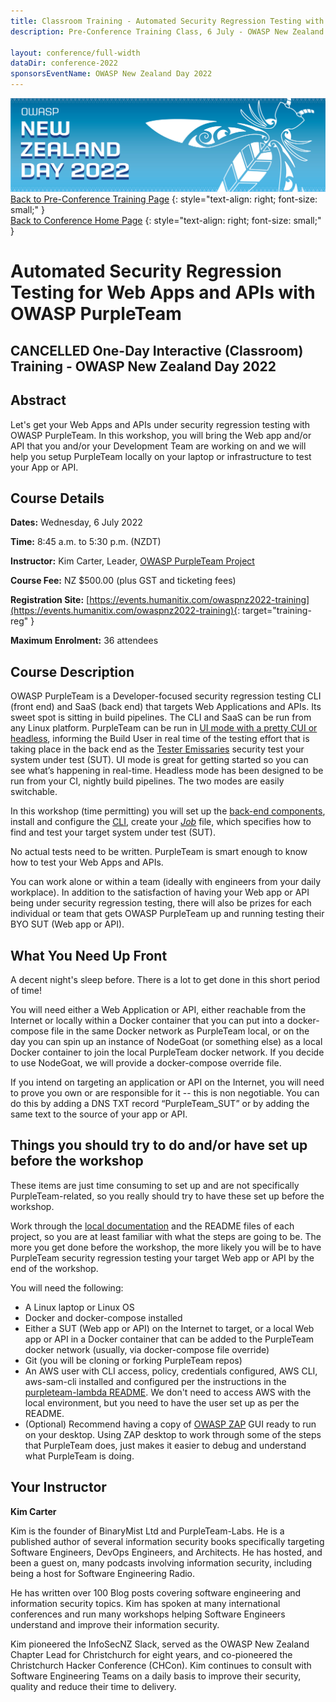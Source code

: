 ```yaml
---
title: Classroom Training - Automated Security Regression Testing with OWASP PurpleTeam
description: Pre-Conference Training Class, 6 July - OWASP New Zealand Day 2022 

layout: conference/full-width
dataDir: conference-2022
sponsorsEventName: OWASP New Zealand Day 2022
---
```


[![Web Banner](/assets/images/2022_Banner_Graphic.jpg)](/conference/)   
[Back to Pre-Conference Training Page](training.md)
{: style="text-align: right; font-size: small;" }   
[Back to Conference Home Page](index.md)
{: style="text-align: right; font-size: small;" }   

# Automated Security Regression Testing for Web Apps and APIs with OWASP PurpleTeam

## CANCELLED One-Day Interactive (Classroom) Training - OWASP New Zealand Day 2022

## Abstract

Let's get your Web Apps and APIs under security regression testing with OWASP PurpleTeam. In this workshop, you will bring the Web app and/or API that you and/or your Development Team are working on and we will help you setup PurpleTeam locally on your laptop or infrastructure to test your App or API.

## Course Details 

**Dates:** Wednesday, 6 July 2022

**Time:** 8:45 a.m. to 5:30 p.m. (NZDT)

**Instructor:** Kim Carter, Leader, [OWASP PurpleTeam Project](https://owasp.org/www-project-purpleteam/)   

**Course Fee:** NZ $500.00 (plus GST and ticketing fees)

**Registration Site:** [https://events.humanitix.com/owaspnz2022-training](https://events.humanitix.com/owaspnz2022-training){: target="training-reg" }

**Maximum Enrolment:** 36 attendees

## Course Description

OWASP PurpleTeam is a Developer-focused security regression testing CLI (front end) and SaaS (back end) that targets Web 
Applications and APIs. Its sweet spot is sitting in build pipelines. The CLI and SaaS can be run from any Linux platform. 
PurpleTeam can be run in [UI mode with a pretty CUI or headless](https://github.com/purpleteam-labs/purpleteam#ui), informing 
the Build User in real time of the testing effort that is taking place in the back end as the 
[Tester Emissaries](https://purpleteam-labs.com/doc/definitions/) security test your system under test (SUT). 
UI mode is great for getting started so you can see what’s happening in real-time. Headless mode has been designed to be 
run from your CI, nightly build pipelines. The two modes are easily switchable.

In this workshop (time permitting) you will set up the [back-end components](https://purpleteam-labs.com/doc/local/set-up/#purpleteam-local-architecture), 
install and configure the [CLI](https://github.com/purpleteam-labs/purpleteam), create your *[Job](https://purpleteam-labs.com/doc/jobfile/)* file, 
which specifies how to find and test your target system under test (SUT).

No actual tests need to be written. PurpleTeam is smart enough to know how to test your Web Apps and APIs.

You can work alone or within a team (ideally with engineers from your daily workplace). In addition to the 
satisfaction of having your Web app or API being under security regression testing, there will also be prizes for 
each individual or team that gets OWASP PurpleTeam up and running testing their BYO SUT (Web app or API).

## What You Need Up Front

A decent night's sleep before. There is a lot to get done in this short period of time!

You will need either a Web Application or API, either reachable from the Internet or locally within a Docker container 
that you can put into a docker-compose file in the same Docker network as PurpleTeam local, or on the day you can spin 
up an instance of NodeGoat (or something else) as a local Docker container to join the local PurpleTeam docker network. 
If you decide to use NodeGoat, we will provide a docker-compose override file.

If you intend on targeting an application or API on the Internet, you will need to prove you own or are responsible for 
it -- this is non negotiable. You can do this by adding a DNS TXT record “PurpleTeam_SUT” or by adding the same text 
to the source of your app or API.

## Things you should try to do and/or have set up before the workshop

These items are just time consuming to set up and are not specifically PurpleTeam-related, so you really should try 
to have these set up before the workshop.

Work through the [local documentation](https://purpleteam-labs.com/doc/local/set-up/) and the README files of each project, 
so you are at least familiar with what the steps are going to be. The more you get done before the workshop, the more likely 
you will be to have PurpleTeam security regression testing your target Web app or API by the end of the workshop. 

You will need the following:

* A Linux laptop or Linux OS
* Docker and docker-compose installed
* Either a SUT (Web app or API) on the Internet to target, or a local Web app or API in a Docker container that can be
added to the PurpleTeam docker network (usually, via docker-compose file override)
* Git (you will be cloning or forking PurpleTeam repos)
* An AWS user with CLI access, policy, credentials configured, AWS CLI, aws-sam-cli installed and configured per the
instructions in the [purpleteam-lambda README](https://github.com/purpleteam-labs/purpleteam-lambda). We don't need to 
access AWS with the local environment, but you need to have the user set up as per the README.
* (Optional) Recommend having a copy of [OWASP ZAP](https://www.zaproxy.org/) GUI ready to run on your desktop. Using ZAP 
desktop to work through some of the steps that PurpleTeam does, just makes it easier to debug and understand what PurpleTeam is doing.

## Your Instructor

**Kim Carter**

Kim is the founder of BinaryMist Ltd and PurpleTeam-Labs. He is a published author of several information security books specifically targeting Software Engineers, DevOps Engineers, and Architects. He has hosted, and been a guest on, many podcasts involving information security, including being a host for Software Engineering Radio.

He has written over 100 Blog posts covering software engineering and information security topics. Kim has spoken at many international conferences and run many workshops helping Software Engineers understand and improve their information security.

Kim pioneered the InfoSecNZ Slack, served as the OWASP New Zealand Chapter Lead for Christchurch for eight years, and co-pioneered the Christchurch Hacker Conference (CHCon). Kim continues to consult with Software Engineering Teams on a daily basis to improve their security, quality and reduce their time to delivery.

